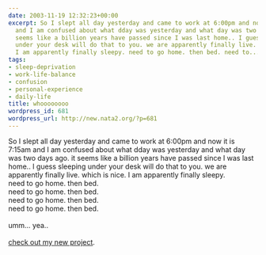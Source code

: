```yaml
---
date: 2003-11-19 12:32:23+00:00
excerpt: So I slept all day yesterday and came to work at 6:00pm and now it is 7:15am
  and I am confused about what dday was yesterday and what day was two days ago. it
  seems like a billion years have passed since I was last home.. I guess sleeping
  under your desk will do that to you. we are apparently finally live. which is nice.
  I am apparently finally sleepy. need to go home. then bed. need to...
tags:
- sleep-deprivation
- work-life-balance
- confusion
- personal-experience
- daily-life
title: whoooooooo
wordpress_id: 681
wordpress_url: http://new.nata2.org/?p=681
---
```


So I slept all day yesterday and came to work at 6:00pm and now it is 7:15am and I am confused about what dday was yesterday and what day was two days ago. it seems like a billion years have passed since I was last home.. I guess sleeping under your desk will do that to you. we are apparently finally live. which is nice. I am apparently finally sleepy. <br/>need to go home. then bed. <br/>need to go home. then bed. <br/>need to go home. then bed. <br/>need to go home. then bed. <br/><br/>umm... yea.. <br/><br/><a href="http://submissions.versionfest.org">check out my new project</a>.